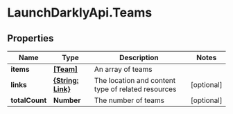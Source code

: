 # LaunchDarklyApi.Teams

## Properties

Name | Type | Description | Notes
------------ | ------------- | ------------- | -------------
**items** | [**[Team]**](Team.md) | An array of teams | 
**links** | [**{String: Link}**](Link.md) | The location and content type of related resources | [optional] 
**totalCount** | **Number** | The number of teams | [optional] 


